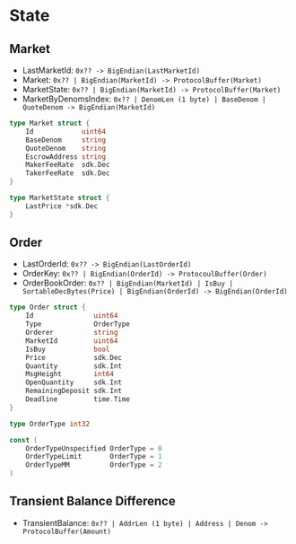 <!-- order: 2 -->

# State

## Market

* LastMarketId: `0x?? -> BigEndian(LastMarketId)`
* Market: `0x?? | BigEndian(MarketId) -> ProtocolBuffer(Market)`
* MarketState: `0x?? | BigEndian(MarketId) -> ProtocolBuffer(Market)`
* MarketByDenomsIndex: `0x?? | DenomLen (1 byte) | BaseDenom | QuoteDenom -> BigEndian(MarketId)`

```go
type Market struct {
    Id            uint64
    BaseDenom     string
    QuoteDenom    string
    EscrowAddress string
    MakerFeeRate  sdk.Dec
    TakerFeeRate  sdk.Dec
}

type MarketState struct {
    LastPrice *sdk.Dec
}
```

## Order

* LastOrderId: `0x?? -> BigEndian(LastOrderId)`
* OrderKey: `0x?? | BigEndian(OrderId) -> ProtocoulBuffer(Order)`
* OrderBookOrder: `0x?? | BigEndian(MarketId) | IsBuy | SortableDecBytes(Price) | BigEndian(OrderId) -> BigEndian(OrderId)`

```go
type Order struct {
    Id               uint64
    Type             OrderType
    Orderer          string
    MarketId         uint64
    IsBuy            bool
    Price            sdk.Dec
    Quantity         sdk.Int
    MsgHeight        int64
    OpenQuantity     sdk.Int
    RemainingDeposit sdk.Int
    Deadline         time.Time
}

type OrderType int32

const (
    OrderTypeUnspecified OrderType = 0
    OrderTypeLimit       OrderType = 1
    OrderTypeMM          OrderType = 2
)
```

## Transient Balance Difference

* TransientBalance: `0x?? | AddrLen (1 byte) | Address | Denom -> ProtocolBuffer(Amount)`
